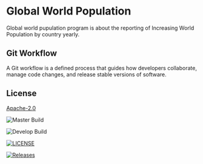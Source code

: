 # Global World Population

Global world pupulation program is about the reporting of Increasing World Population by country yearly. 

## Git Workflow

A Git workflow is a defined process that guides how developers collaborate, manage code changes, and release stable versions of software.

## License

[Apache-2.0](https://www.apache.org/licenses/LICENSE-2.0)

![Master Build](https://img.shields.io/github/actions/workflow/status/moe-arkarlwin/Global_World_Population/main.yml?branch=master&style=flat-square&label=Master%20Build)

![Develop Build](https://img.shields.io/github/actions/workflow/status/moe-arkarlwin/Global_World_Population/main.yml?branch=develop&style=flat-square&label=Develop%20Build)

[![LICENSE](https://img.shields.io/github/license/moe-arkarlwin/Global_World_Population.svg?style=flat-square)](https://github.com/moe-arkarlwin/Global_World_Population/blob/master/LICENSE)

[![Releases](https://img.shields.io/github/release/moe-arkarlwin/Global_World_Population/all.svg?style=flat-square)](https://github.com/moe-arkarlwin/Global_World_Population/releases)